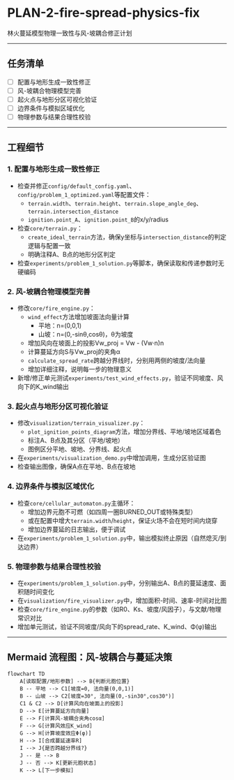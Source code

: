 # PLAN-2-fire-spread-physics-fix

林火蔓延模型物理一致性与风-坡耦合修正计划

---

## 任务清单

- [ ] 配置与地形生成一致性修正
- [ ] 风-坡耦合物理模型完善
- [ ] 起火点与地形分区可视化验证
- [ ] 边界条件与模拟区域优化
- [ ] 物理参数与结果合理性校验

---

## 工程细节

### 1. 配置与地形生成一致性修正
- 检查并修正`config/default_config.yaml`、`config/problem_1_optimized.yaml`等配置文件：
  - `terrain.width`、`terrain.height`、`terrain.slope_angle_deg`、`terrain.intersection_distance`
  - `ignition.point_A`、`ignition.point_B`的x/y/radius
- 检查`core/terrain.py`：
  - `create_ideal_terrain`方法，确保y坐标与`intersection_distance`的判定逻辑与配置一致
  - 明确注释A、B点的地形分区判定
- 检查`experiments/problem_1_solution.py`等脚本，确保读取和传递参数时无硬编码

### 2. 风-坡耦合物理模型完善
- 修改`core/fire_engine.py`：
  - `wind_effect`方法增加坡面法向量计算
    - 平地：n=(0,0,1)
    - 山坡：n=(0,-sinθ,cosθ)，θ为坡度
  - 增加风向在坡面上的投影Vw_proj = Vw - (Vw·n)n
  - 计算蔓延方向S与Vw_proj的夹角α
  - `calculate_spread_rate`跨越分界线时，分别用两侧的坡度/法向量
  - 增加详细注释，说明每一步的物理意义
- 新增/修正单元测试`experiments/test_wind_effects.py`，验证不同坡度、风向下的K_wind输出

### 3. 起火点与地形分区可视化验证
- 修改`visualization/terrain_visualizer.py`：
  - `plot_ignition_points_diagram`方法，增加分界线、平地/坡地区域着色
  - 标注A、B点及其分区（平地/坡地）
  - 图例区分平地、坡地、分界线、起火点
- 在`experiments/visualization_demo.py`中增加调用，生成分区验证图
- 检查输出图像，确保A点在平地、B点在坡地

### 4. 边界条件与模拟区域优化
- 检查`core/cellular_automaton.py`主循环：
  - 增加边界元胞不可燃（如四周一圈BURNED_OUT或特殊类型）
  - 或在配置中增大`terrain.width`/`height`，保证火场不会在短时间内烧穿
  - 增加边界蔓延的日志输出，便于调试
- 在`experiments/problem_1_solution.py`中，输出模拟终止原因（自然熄灭/到达边界）

### 5. 物理参数与结果合理性校验
- 在`experiments/problem_1_solution.py`中，分别输出A、B点的蔓延速度、面积随时间变化
- 在`visualization/fire_visualizer.py`中，增加面积-时间、速率-时间对比图
- 检查`core/fire_engine.py`的参数（如R0、Ks、坡度/风因子），与文献/物理常识对比
- 增加单元测试，验证不同坡度/风向下的spread_rate、K_wind、Φ(φ)输出

---

## Mermaid 流程图：风-坡耦合与蔓延决策

```mermaid
flowchart TD
    A[读取配置/地形参数] --> B{判断元胞位置}
    B -- 平地 --> C1[坡度=0, 法向量(0,0,1)]
    B -- 山坡 --> C2[坡度=30°, 法向量(0,-sin30°,cos30°)]
    C1 & C2 --> D[计算风向在坡面上的投影]
    D --> E[计算蔓延方向向量]
    E --> F[计算风-坡耦合夹角cosα]
    F --> G[计算风效应K_wind]
    G --> H[计算坡度效应Φ(φ)]
    H --> I[合成蔓延速率R]
    I --> J{是否跨越分界线?}
    J -- 是 --> B
    J -- 否 --> K[更新元胞状态]
    K --> L[下一步模拟]
``` 
